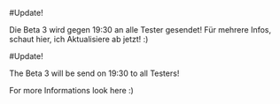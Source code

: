 #Update!

Die Beta 3 wird gegen 19:30 an alle Tester gesendet!
Für mehrere Infos, schaut hier, ich Aktualisiere ab jetzt! :)



#Update!

The Beta 3 will be send on 19:30 to all Testers!

For more Informations look here :)
